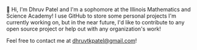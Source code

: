 👋 Hi, I'm Dhruv Patel and I'm a sophomore at the Illinois Mathematics and Science Academy! I use GitHub to store some personal projects I'm currently working on, but in the near future, I'd like to contribute to any open source project or help out with any organization's work! 

Feel free to contact me at dhruvtkpatel@gmail.com!


<!---
DhruvPatel06/DhruvPatel06 is a ✨ special ✨ repository because its `README.md` (this file) appears on your GitHub profile.
You can click the Preview link to take a look at your changes.
--->
